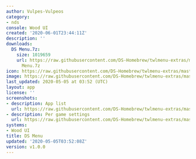 ```yaml
---
author: Vulpes-Vulpeos
category:
- nds
console: Wood UI
created: '2020-06-01T23:44:11Z'
description: ''
downloads:
  DS Menu.7z:
    size: 1019659
    url: https://raw.githubusercontent.com/DS-Homebrew/twlmenu-extras/master/_nds/TWiLightMenu/akmenu/themes/DS
      Menu.7z
icon: https://raw.githubusercontent.com/DS-Homebrew/twlmenu-extras/master/unistore/icons/ak.png
image: https://raw.githubusercontent.com/DS-Homebrew/twlmenu-extras/master/unistore/icons/ak.png
last_updated: 2020-05-05 at 03:52 (UTC)
layout: app
license: ''
screenshots:
- description: App list
  url: https://raw.githubusercontent.com/DS-Homebrew/twlmenu-extras/master/_nds/TWiLightMenu/akmenu/themes/meta/DS%20Menu/screenshots/app-list.png
- description: Per game settings
  url: https://raw.githubusercontent.com/DS-Homebrew/twlmenu-extras/master/_nds/TWiLightMenu/akmenu/themes/meta/DS%20Menu/screenshots/per-game-settings.png
systems:
- Wood UI
title: DS Menu
updated: '2020-05-05T03:52:08Z'
version: v1.0.0
---
```

